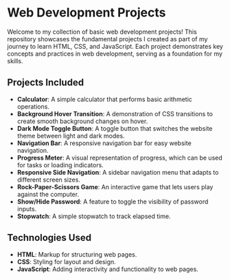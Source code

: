 # Web Development Projects

Welcome to my collection of basic web development projects! This repository showcases the fundamental projects I created as part of my journey to learn HTML, CSS, and JavaScript. Each project demonstrates key concepts and practices in web development, serving as a foundation for my skills.

## Projects Included

- **Calculator**: A simple calculator that performs basic arithmetic operations.
- **Background Hover Transition**: A demonstration of CSS transitions to create smooth background changes on hover.
- **Dark Mode Toggle Button**: A toggle button that switches the website theme between light and dark modes.
- **Navigation Bar**: A responsive navigation bar for easy website navigation.
- **Progress Meter**: A visual representation of progress, which can be used for tasks or loading indicators.
- **Responsive Side Navigation**: A sidebar navigation menu that adapts to different screen sizes.
- **Rock-Paper-Scissors Game**: An interactive game that lets users play against the computer.
- **Show/Hide Password**: A feature to toggle the visibility of password inputs.
- **Stopwatch**: A simple stopwatch to track elapsed time.

## Technologies Used

- **HTML**: Markup for structuring web pages.
- **CSS**: Styling for layout and design.
- **JavaScript**: Adding interactivity and functionality to web pages.

